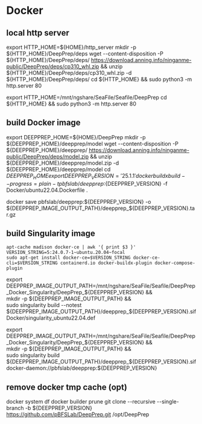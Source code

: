 # Docker

## local http server
export HTTP_HOME=${HOME}/http_server
mkdir -p ${HTTP_HOME}/DeepPrep/deps
wget --content-disposition -P ${HTTP_HOME}/DeepPrep/deps/ https://download.anning.info/ninganme-public/DeepPrep/deps/cp310_whl.zip && unzip ${HTTP_HOME}/DeepPrep/deps/cp310_whl.zip -d ${HTTP_HOME}/DeepPrep/deps/
cd ${HTTP_HOME} && sudo python3 -m http.server 80

export HTTP_HOME=/mnt/ngshare/SeaFile/Seafile/DeepPrep
cd ${HTTP_HOME} && sudo python3 -m http.server 80

## build Docker image
export DEEPPREP_HOME=${HOME}/DeepPrep
mkdir -p ${DEEPPREP_HOME}/deepprep/model
wget --content-disposition -P ${DEEPPREP_HOME}/deepprep/ https://download.anning.info/ninganme-public/DeepPrep/deps/model.zip && unzip ${DEEPPREP_HOME}/deepprep/model.zip -d ${DEEPPREP_HOME}/deepprep/model
cd ${DEEPPREP_HOME}
export DEEPPREP_VERSION='25.1.1'
docker buildx build --progress=plain -t pbfslab/deepprep:${DEEPPREP_VERSION} -f Docker/ubuntu22.04.Dockerfile .

docker save pbfslab/deepprep:${DEEPPREP_VERSION} -o ${DEEPPREP_IMAGE_OUTPUT_PATH}/deepprep_${DEEPPREP_VERSION}.tar.gz

## build Singularity image
```
apt-cache madison docker-ce | awk '{ print $3 }'
VERSION_STRING=5:24.0.7-1~ubuntu.20.04~focal
sudo apt-get install docker-ce=$VERSION_STRING docker-ce-cli=$VERSION_STRING containerd.io docker-buildx-plugin docker-compose-plugin
```

export DEEPPREP_IMAGE_OUTPUT_PATH=/mnt/ngshare/SeaFile/Seafile/DeepPrep_Docker_Singularity/DeepPrep_${DEEPPREP_VERSION} && \
mkdir -p ${DEEPPREP_IMAGE_OUTPUT_PATH} && \
sudo singularity build --notest ${DEEPPREP_IMAGE_OUTPUT_PATH}/deepprep_${DEEPPREP_VERSION}.sif Docker/singularity_ubuntu22.04.def

export DEEPPREP_IMAGE_OUTPUT_PATH=/mnt/ngshare/SeaFile/Seafile/DeepPrep_Docker_Singularity/DeepPrep_${DEEPPREP_VERSION} && \
mkdir -p ${DEEPPREP_IMAGE_OUTPUT_PATH} && \
sudo singularity build ${DEEPPREP_IMAGE_OUTPUT_PATH}/deepprep_${DEEPPREP_VERSION}.sif docker-daemon://pbfslab/deepprep:${DEEPPREP_VERSION}

## remove docker tmp cache (opt)
docker system df
docker builder prune
git clone --recursive --single-branch -b ${DEEPPREP_VERSION} https://github.com/pBFSLab/DeepPrep.git /opt/DeepPrep
